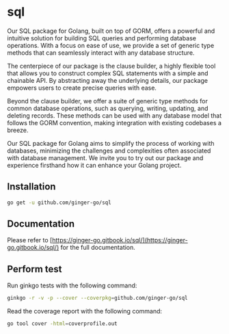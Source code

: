 # sql

Our SQL package for Golang, built on top of GORM, offers a powerful and intuitive solution for building SQL queries and performing database operations. With a focus on ease of use, we provide a set of generic type methods that can seamlessly interact with any database structure.

The centerpiece of our package is the clause builder, a highly flexible tool that allows you to construct complex SQL statements with a simple and chainable API. By abstracting away the underlying details, our package empowers users to create precise queries with ease.

Beyond the clause builder, we offer a suite of generic type methods for common database operations, such as querying, writing, updating, and deleting records. These methods can be used with any database model that follows the GORM convention, making integration with existing codebases a breeze.

Our SQL package for Golang aims to simplify the process of working with databases, minimizing the challenges and complexities often associated with database management. We invite you to try out our package and experience firsthand how it can enhance your Golang project.

## Installation

```bash
go get -u github.com/ginger-go/sql
```

## Documentation

Please refer to [https://ginger-go.gitbook.io/sql/](https://ginger-go.gitbook.io/sql/) for the full documentation.

## Perform test

Run ginkgo tests with the following command:
```bash
ginkgo -r -v -p --cover --coverpkg=github.com/ginger-go/sql
```

Read the coverage report with the following command:
```bash
go tool cover -html=coverprofile.out
```